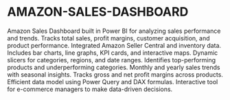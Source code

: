# AMAZON-SALES-DASHBOARD
Amazon Sales Dashboard built in Power BI for analyzing sales performance and trends.
Tracks total sales, profit margins, customer acquisition, and product performance.
Integrated Amazon Seller Central and inventory data.
Includes bar charts, line graphs, KPI cards, and interactive maps.
Dynamic slicers for categories, regions, and date ranges.
Identifies top-performing products and underperforming categories.
Monthly and yearly sales trends with seasonal insights.
Tracks gross and net profit margins across products.
Efficient data model using Power Query and DAX formulas.
Interactive tool for e-commerce managers to make data-driven decisions.
